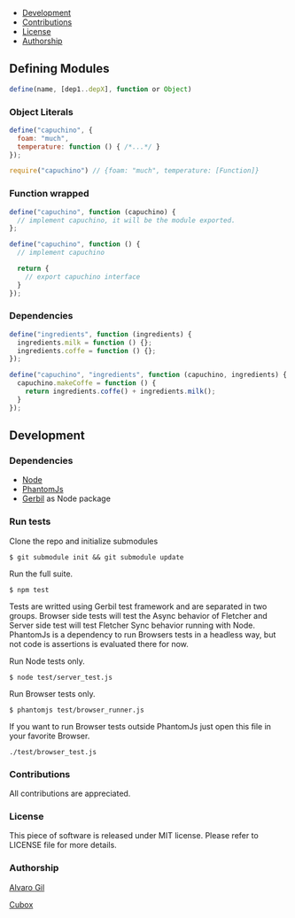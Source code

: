 
- [Development](#development)
- [Contributions](#contributions)
- [License](#license)
- [Authorship](#authorship)

## Defining Modules

```js
define(name, [dep1..depX], function or Object)
```

### Object Literals

```js
define("capuchino", {
  foam: "much",
  temperature: function () { /*...*/ }
});

require("capuchino") // {foam: "much", temperature: [Function]}
```

### Function wrapped

```js
define("capuchino", function (capuchino) {
  // implement capuchino, it will be the module exported.
};

define("capuchino", function () {
  // implement capuchino

  return {
    // export capuchino interface
  }
});
```

### Dependencies

```js
define("ingredients", function (ingredients) {
  ingredients.milk = function () {};
  ingredients.coffe = function () {};
});

define("capuchino", "ingredients", function (capuchino, ingredients) {
  capuchino.makeCoffe = function () {
    return ingredients.coffe() + ingredients.milk();
  }
});
```

## Development

### Dependencies

- [Node](http://nodejs.org)
- [PhantomJs](http://phantomjs.org)
- [Gerbil](http://github.com/elcuervo/gerbil) as Node package

### Run tests

Clone the repo and initialize submodules

```
$ git submodule init && git submodule update
```

Run the full suite.

```
$ npm test
```

Tests are writted using Gerbil test framework and are separated in two groups.
Browser side tests will test the Async behavior of Fletcher and Server side test
will test Fletcher Sync behavior running with Node.
PhantomJs is a dependency to run Browsers tests in a headless way, but not code is assertions is evaluated there
for now.

Run Node tests only.

```
$ node test/server_test.js
```

Run Browser tests only.

```
$ phantomjs test/browser_runner.js
```

If you want to run Browser tests outside PhantomJs just open this file in your favorite Browser.

```
./test/browser_test.js
```

### Contributions

All contributions are appreciated.

### License

This piece of software is released under MIT license.
Please refer to LICENSE file for more details.

### Authorship

[Alvaro Gil](http://github.com/zevarito)

[Cubox](http://cuboxlabs.com)

